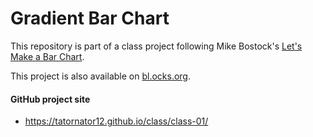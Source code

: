 # Gradient Bar Chart

This repository is part of a class project following Mike Bostock's [Let's Make a Bar Chart](https://bost.ocks.org/mike/bar/).

This project is also available on [bl.ocks.org](https://bl.ocks.org/tatornator12/7cf40c56593b2dc1695ae3a8cfadbe20).

#### GitHub project site

* <https://tatornator12.github.io/class/class-01/>
